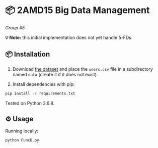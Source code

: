 # 📦 2AMD15 Big Data Management

_Group #5_

**💡 Note:** this initial implementation does not yet handle δ-FDs.

## 📦 Installation

1. Download [the dataset](https://ghtorrent.org/downloads.html) and place the `users.csv` file in a subdirectory named `data` (create it if it does not exist).

2. Install dependencies with pip:

```bash
pip install -r requirements.txt
```

Tested on Python 3.6.8.

## ⚙️ Usage

Running locally:

```bash
python FuncD.py
```
